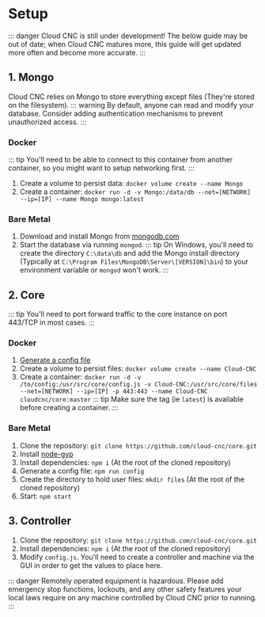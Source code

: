 # Setup

::: danger
Cloud CNC is still under development! The below guide may be out of date; when Cloud CNC matures more, this guide will get updated more often and become more accurate.
:::

## 1. Mongo
Cloud CNC relies on Mongo to store everything except files (They're stored on the filesystem).
::: warning
By default, anyone can read and modify your database. Consider adding authentication mechanisms to prevent unauthorized access.
:::

### Docker
::: tip
You'll need to be able to connect to this container from another container, so you might want to setup networking first.
:::
1. Create a volume to persist data: `docker volume create --name Mongo`
2. Create a container: `docker run -d -v Mongo:/data/db --net=[NETWORK] --ip=[IP] --name Mongo mongo:latest`

### Bare Metal
1. Download and install Mongo from [mongodb.com](https://www.mongodb.com/download-center/community)
2. Start the database via running `mongod`.
::: tip
On Windows, you'll need to create the directory `C:\data\db` and add the Mongo install directory (Typically at `C:\Program Files\MongoDB\Server\[VERSION]\bin`) to your environment variable or `mongod` won't work.
:::

## 2. Core
::: tip
You'll need to port forward traffic to the core instance on port 443/TCP in most cases.
:::

### Docker
1. [Generate a config file](#bare-metal2)
2. Create a volume to persist files: `docker volume create --name Cloud-CNC`
3. Create a container: `docker run -d -v /to/config:/usr/src/core/config.js -v Cloud-CNC:/usr/src/core/files --net=[NETWORK] --ip=[IP] -p 443:443 --name Cloud-CNC cloudcnc/core:master`
::: tip
Make sure the tag (ie `latest`) is available before creating a container.
:::

### Bare Metal
1. Clone the repository: `git clone https://github.com/cloud-cnc/core.git`
2. Install [node-gyp](https://github.com/nodejs/node-gyp#installation)
3. Install dependencies: `npm i` (At the root of the cloned repository)
4. Generate a config file: `npm run config`
5. Create the directory to hold user files: `mkdir files` (At the root of the cloned repository)
6. Start: `npm start`

## 3. Controller

1. Clone the repository: `git clone https://github.com/cloud-cnc/core.git`
2. Install dependencies: `npm i` (At the root of the cloned repository)
3. Modify `config.js`. You'll need to create a controller and machine via the GUI in order to get the values to place here.

::: danger
Remotely operated equipment is hazardous. Please add emergency stop functions, lockouts, and any other safety features your local laws require on any machine controlled by Cloud CNC prior to running.
:::